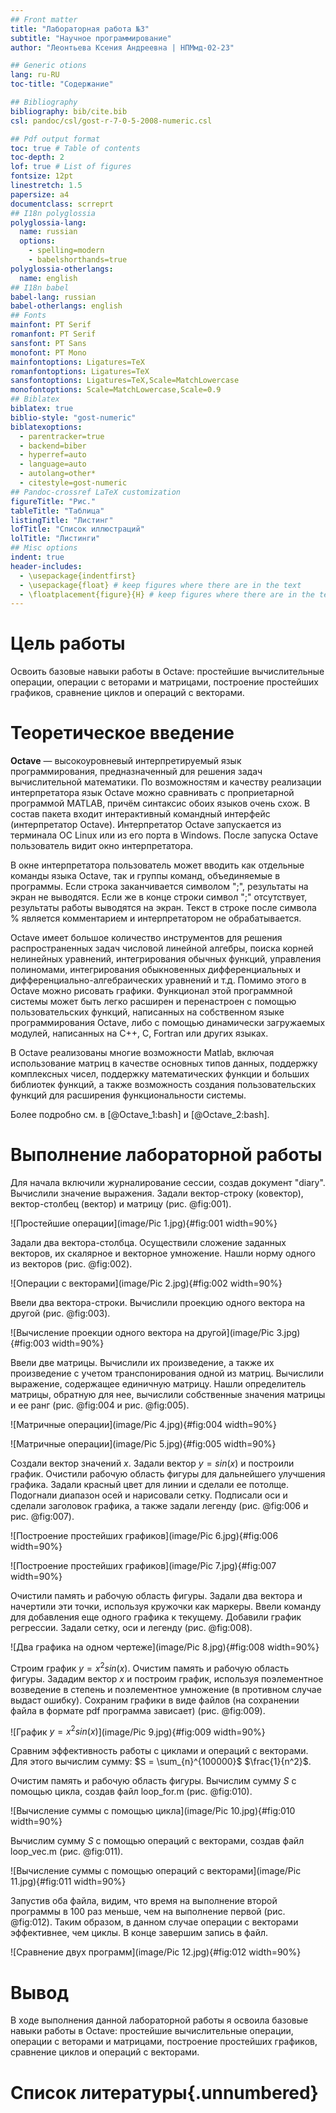 ```yaml
---
## Front matter
title: "Лабораторная работа №3"
subtitle: "Научное программирование"
author: "Леонтьева Ксения Андреевна | НПМмд-02-23"

## Generic otions
lang: ru-RU
toc-title: "Содержание"

## Bibliography
bibliography: bib/cite.bib
csl: pandoc/csl/gost-r-7-0-5-2008-numeric.csl

## Pdf output format
toc: true # Table of contents
toc-depth: 2
lof: true # List of figures
fontsize: 12pt
linestretch: 1.5
papersize: a4
documentclass: scrreprt
## I18n polyglossia
polyglossia-lang:
  name: russian
  options:
	- spelling=modern
	- babelshorthands=true
polyglossia-otherlangs:
  name: english
## I18n babel
babel-lang: russian
babel-otherlangs: english
## Fonts
mainfont: PT Serif
romanfont: PT Serif
sansfont: PT Sans
monofont: PT Mono
mainfontoptions: Ligatures=TeX
romanfontoptions: Ligatures=TeX
sansfontoptions: Ligatures=TeX,Scale=MatchLowercase
monofontoptions: Scale=MatchLowercase,Scale=0.9
## Biblatex
biblatex: true
biblio-style: "gost-numeric"
biblatexoptions:
  - parentracker=true
  - backend=biber
  - hyperref=auto
  - language=auto
  - autolang=other*
  - citestyle=gost-numeric
## Pandoc-crossref LaTeX customization
figureTitle: "Рис."
tableTitle: "Таблица"
listingTitle: "Листинг"
lofTitle: "Список иллюстраций"
lolTitle: "Листинги"
## Misc options
indent: true
header-includes:
  - \usepackage{indentfirst}
  - \usepackage{float} # keep figures where there are in the text
  - \floatplacement{figure}{H} # keep figures where there are in the text
---
```


# Цель работы

Освоить базовые навыки работы в Octave: простейшие вычислительные операции, операции с веторами и матрицами, построение простейших графиков, сравнение циклов и операций с векторами.

# Теоретическое введение

__Octave__ — высокоуровневый интерпретируемый язык программирования, предназначенный для решения задач вычислительной математики. По возможностям и качеству реализации интерпретатора язык Octave можно сравнивать с проприетарной программой MATLAB, причём синтаксис обоих языков очень схож. В состав пакета входит интерактивный командный интерфейс (интерпретатор Octave). Интерпретатор Octave запускается из терминала ОС Linux или из его порта в Windows. После запуска Octave пользователь видит окно интерпретатора. 

В окне интерпретатора пользователь может вводить как отдельные команды языка Octave, так и группы команд, объединяемые в программы. Если строка заканчивается символом ";", результаты на экран не выводятся. Если же в конце строки символ ";" отсутствует, результаты работы выводятся на экран. Текст в строке после символа \% является комментарием и интерпретатором не обрабатывается.

Octave имеет большое количество инструментов для решения распространенных задач числовой линейной алгебры, поиска корней нелинейных уравнений, интегрирования обычных функций, управления полиномами, интегрирования обыкновенных дифференциальных и дифференциально-алгебраических уравнений и т.д. Помимо этого в Octave можно рисовать графики. Функционал этой программной системы может быть легко расширен и перенастроен с помощью пользовательских функций, написанных на собственном языке программирования Octave, либо с помощью динамически загружаемых модулей, написанных на C++, C, Fortran или других языках.

В Octave реализованы многие возможности Matlab, включая использование матриц в качестве основных типов данных, поддержку комплексных чисел, поддержку математических функции и больших библиотек функций, а также возможность создания пользовательских функций для расширения функциональности системы.

Более подробно см. в [@Octave_1:bash] и [@Octave_2:bash].

# Выполнение лабораторной работы

Для начала включили журналирование сессии, создав документ "diary". Вычислили значение выражения. Задали вектор-строку (ковектор), вектор-столбец (вектор) и матрицу (рис. @fig:001).

![Простейшие операции](image/Pic 1.jpg){#fig:001 width=90%}

Задали два вектора-столбца. Осуществили сложение заданных векторов, их скалярное и векторное умножение. Нашли норму одного из векторов (рис. @fig:002).

![Операции с векторами](image/Pic 2.jpg){#fig:002 width=90%}

Ввели два вектора-строки. Вычислили проекцию одного вектора на другой (рис. @fig:003).

![Вычисление проекции одного вектора на другой](image/Pic 3.jpg){#fig:003 width=90%}

Ввели две матрицы. Вычислили их произведение, а также их произведение с учетом транспонирования одной из матриц. Вычислили выражение, содержащее единичную матрицу. Нашли определитель матрицы, обратную для нее, вычислили собственные значения матрицы и ее ранг (рис. @fig:004 и рис. @fig:005).

![Матричные операции](image/Pic 4.jpg){#fig:004 width=90%}

![Матричные операции](image/Pic 5.jpg){#fig:005 width=90%}

Создали вектор значений $x$. Задали вектор $y = sin(x)$ и построили график. Очистили рабочую область фигуры для дальнейшего улучшения графика. Задали красный цвет для линии и сделали ее потолще. Подогнали диапазон осей и нарисовали сетку. Подписали оси и сделали заголовок графика, а также задали легенду (рис. @fig:006 и рис. @fig:007).

![Построение простейших графиков](image/Pic 6.jpg){#fig:006 width=90%}

![Построение простейших графиков](image/Pic 7.jpg){#fig:007 width=90%}

Очистили память и рабочую область фигуры. Задали два вектора и начертили эти точки, используя кружочки как маркеры. Ввели команду для добавления еще одного графика к текущему. Добавили график регрессии. Задали сетку, оси и легенду (рис. @fig:008).

![Два графика на одном чертеже](image/Pic 8.jpg){#fig:008 width=90%}

Строим график $y = x^2sin(x)$. Очистим память и рабочую область фигуры. Зададим вектор $x$ и построим график, используя поэлементное возведение в степень и поэлементное умножение (в противном случае выдаст ошибку). Сохраним графики в виде файлов (на сохранении файла в формате pdf программа зависает) (рис. @fig:009).

![График $y = x^2sin(x)$](image/Pic 9.jpg){#fig:009 width=90%}

Сравним эффективность работы с циклами и операций с векторами. Для этого вычислим сумму: $S = \sum_{n}^{100000}$ $\frac{1}{n^2}$.

Очистим память и рабочую область фигуры. Вычислим сумму $S$ с помощью цикла, создав файл loop_for.m (рис. @fig:010).

![Вычисление суммы с помощью цикла](image/Pic 10.jpg){#fig:010 width=90%}

Вычислим сумму $S$ с помощью операций с векторами, создав файл loop_vec.m (рис. @fig:011).

![Вычисление суммы с помощью операций с векторами](image/Pic 11.jpg){#fig:011 width=90%}

Запустив оба файла, видим, что время на выполнение второй программы в 100 раз меньше, чем на выполнение первой (рис. @fig:012). Таким образом, в данном случае операции с векторами эффективнее, чем циклы. В конце завершим запись в файл.

![Сравнение двух программ](image/Pic 12.jpg){#fig:012 width=90%}
 

# Вывод 

В ходе выполнения данной лабораторной работы я освоила базовые навыки работы в Octave: простейшие вычислительные операции, операции с веторами и матрицами, построение простейших графиков, сравнение циклов и операций с векторами.

# Список литературы{.unnumbered}


